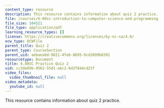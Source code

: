```yaml
---
content_type: resource
description: This resource contains information about quiz 2 practice.
file: /courses/6-00sc-introduction-to-computer-science-and-programming-spring-2011/cc2de09b956255d1a6c2bd2f844cd23f_MIT6_00SCS11_q2_practice.pdf
file_size: 104521
file_type: application/pdf
learning_resource_types: []
license: https://creativecommons.org/licenses/by-nc-sa/4.0/
ocw_type: OCWFile
parent_title: Quiz 2
parent_type: CourseSection
parent_uid: aebaeabd-9821-4fe6-8695-9cd2099b8391
resourcetype: Document
title: 6.00SC Practice Quiz 2
uid: cc2de09b-9562-55d1-a6c2-bd2f844cd23f
video_files:
  video_thumbnail_file: null
video_metadata:
  youtube_id: null
---
```

This resource contains information about quiz 2 practice.